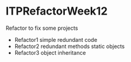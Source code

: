 # ITPRefactorWeek12
Refactor to fix some projects

* Refactor1 simple redundant code
* Refactor2 redundant methods static objects 
* Refactor3 object inheritance
